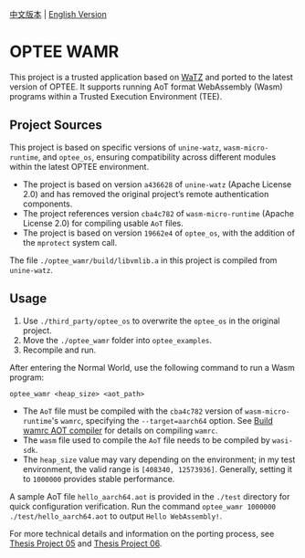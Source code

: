 [中文版本](README_zh.md) | [English Version](README.md)

# OPTEE WAMR

This project is a trusted application based on [WaTZ](https://github.com/JamesMenetrey/unine-watz/tree/main?tab=readme-ov-file) and ported to the latest version of OPTEE. It supports running AoT format WebAssembly (Wasm) programs within a Trusted Execution Environment (TEE).

## Project Sources

This project is based on specific versions of `unine-watz`, `wasm-micro-runtime`, and `optee_os`, ensuring compatibility across different modules within the latest OPTEE environment.

- The project is based on version `a436628` of `unine-watz` (Apache License 2.0) and has removed the original project’s remote authentication components.
- The project references version `cba4c782` of `wasm-micro-runtime` (Apache License 2.0) for compiling usable `AoT` files.
- The project is based on version `19662e4` of `optee_os`, with the addition of the `mprotect` system call.

The file `./optee_wamr/build/libvmlib.a` in this project is compiled from `unine-watz`.

## Usage

1. Use `./third_party/optee_os` to overwrite the `optee_os` in the original project.
2. Move the `./optee_wamr` folder into `optee_examples`.
3. Recompile and run.

After entering the Normal World, use the following command to run a Wasm program:

```
optee_wamr <heap_size> <aot_path>
```

- The `AoT` file must be compiled with the `cba4c782` version of `wasm-micro-runtime`'s `wamrc`, specifying the `--target=aarch64` option. See [Build wamrc AOT compiler](https://github.com/bytecodealliance/wasm-micro-runtime/blob/main/wamr-compiler/README.md) for details on compiling `wamrc`.
- The `wasm` file used to compile the `AoT` file needs to be compiled by `wasi-sdk`.
- The `heap_size` value may vary depending on the environment; in my test environment, the valid range is `[408340, 12573936]`. Generally, setting it to `1000000` provides stable performance.

A sample AoT file `hello_aarch64.aot` is provided in the `./test` directory for quick configuration verification. Run the command `optee_wamr 1000000 ./test/hello_aarch64.aot` to output `Hello WebAssembly!`.

For more technical details and information on the porting process, see [Thesis Project 05](https://cishoon.github.io/graduation-project/05/) and [Thesis Project 06](https://cishoon.github.io/graduation-project/06/).
